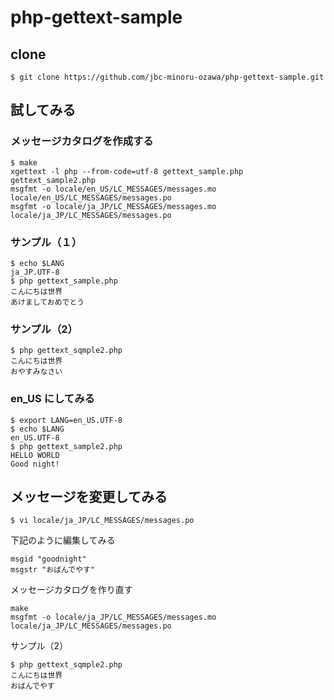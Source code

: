 # php-gettext-sample

## clone

```shell
$ git clone https://github.com/jbc-minoru-ozawa/php-gettext-sample.git
```

## 試してみる

### メッセージカタログを作成する

```shell
$ make
xgettext -l php --from-code=utf-8 gettext_sample.php gettext_sample2.php
msgfmt -o locale/en_US/LC_MESSAGES/messages.mo locale/en_US/LC_MESSAGES/messages.po
msgfmt -o locale/ja_JP/LC_MESSAGES/messages.mo locale/ja_JP/LC_MESSAGES/messages.po
```

### サンプル（１）

```shell
$ echo $LANG
ja_JP.UTF-8
$ php gettext_sample.php
こんにちは世界
あけましておめでとう
```

### サンプル（2）

```shell
$ php gettext_sqmple2.php
こんにちは世界
おやすみなさい
```

### en_US にしてみる

```shell
$ export LANG=en_US.UTF-8
$ echo $LANG
en_US.UTF-8
$ php gettext_sample2.php
HELLO WORLD
Good night!
```

## メッセージを変更してみる

```shell
$ vi locale/ja_JP/LC_MESSAGES/messages.po
```

下記のように編集してみる

```shell
msgid "goodnight"
msgstr "おばんでやす"
```

メッセージカタログを作り直す

```shell
make
msgfmt -o locale/ja_JP/LC_MESSAGES/messages.mo locale/ja_JP/LC_MESSAGES/messages.po
```

サンプル（2）

```shell
$ php gettext_sqmple2.php
こんにちは世界
おばんでやす
```
